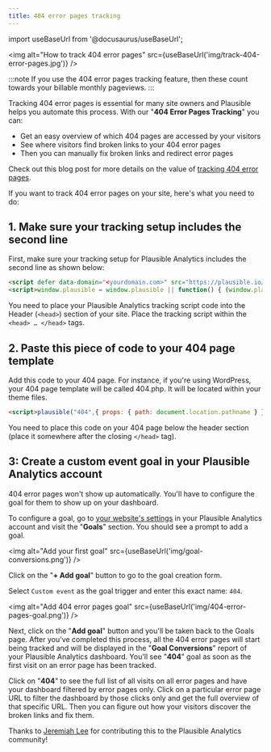 ```yaml
---
title: 404 error pages tracking
---
```


import useBaseUrl from '@docusaurus/useBaseUrl';

<img alt="How to track 404 error pages" src={useBaseUrl('img/track-404-error-pages.jpg')} />

:::note
If you use the 404 error pages tracking feature, then these count towards your billable monthly pageviews.
:::

Tracking 404 error pages is essential for many site owners and Plausible helps you automate this process. With our "**404 Error Pages Tracking**" you can:

* Get an easy overview of which 404 pages are accessed by your visitors
* See where visitors find broken links to your 404 error pages
* Then you can manually fix broken links and redirect error pages

Check out this blog post for more details on the value of [tracking 404 error pages](https://plausible.io/blog/track-404-errors).

If you want to track 404 error pages on your site, here's what you need to do:

## 1. Make sure your tracking setup includes the second line

First, make sure your tracking setup for Plausible Analytics includes the second line as shown below:

```html
<script defer data-domain="<yourdomain.com>" src="https://plausible.io/js/plausible.js"></script>
<script>window.plausible = window.plausible || function() { (window.plausible.q = window.plausible.q || []).push(arguments) }</script>
```

You need to place your Plausible Analytics tracking script code into the Header (`<head>`) section of your site. Place the tracking script within the `<head> … </head>` tags.

## 2. Paste this piece of code to your 404 page template

Add this code to your 404 page. For instance, if you're using WordPress, your 404 page template will be called 404.php. It will be located within your theme files.

```html
<script>plausible("404",{ props: { path: document.location.pathname } });</script>
```

You need to place this code on your 404 page below the header section (place it somewhere after the closing `</head>` tag).

## 3: Create a custom event goal in your Plausible Analytics account

404 error pages won't show up automatically. You'll have to configure the goal for them to show up on your dashboard.

To configure a goal, go to [your website's settings](website-settings.md) in your Plausible Analytics account and visit the "**Goals**" section. You should see a prompt to add a goal.

<img alt="Add your first goal" src={useBaseUrl('img/goal-conversions.png')} />

Click on the "**+ Add goal**" button to go to the goal creation form.

Select `Custom event` as the goal trigger and enter this exact name: `404`.

<img alt="Add 404 error pages goal" src={useBaseUrl('img/404-error-pages-goal.png')} />

Next, click on the "**Add goal**" button and you'll be taken back to the Goals page. After you've completed this process, all the 404 error pages will start being tracked and will be displayed in the "**Goal Conversions**" report of your Plausible Analytics dashboard. You'll see "**404**" goal as soon as the first visit on an error page has been tracked.

Click on "**404**" to see the full list of all visits on all error pages and have your dashboard filtered by error pages only. Click on a particular error page URL to filter the dashboard by those clicks only and get the full overview of that specific URL. Then you can figure out how your visitors discover the broken links and fix them.

Thanks to [Jeremiah Lee](https://www.jeremiahlee.com/) for contributing this to the Plausible Analytics community!
